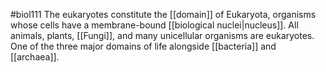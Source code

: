 #biol111 
The eukaryotes constitute the [[domain]] of Eukaryota, organisms whose cells have a membrane-bound [[biological nuclei|nucleus]]. All animals, plants, [[Fungi]], and many unicellular organisms are eukaryotes. One of the three major domains of life alongside [[bacteria]] and [[archaea]].

